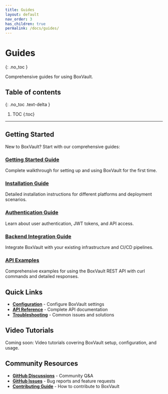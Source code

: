 ```yaml
---
title: Guides
layout: default
nav_order: 3
has_children: true
permalink: /docs/guides/
---
```


# Guides
{: .no_toc }

Comprehensive guides for using BoxVault.

## Table of contents
{: .no_toc .text-delta }

1. TOC
{:toc}

---

## Getting Started

New to BoxVault? Start with our comprehensive guides:

### [Getting Started Guide](getting-started/)
Complete walkthrough for setting up and using BoxVault for the first time.

### [Installation Guide](installation/)
Detailed installation instructions for different platforms and deployment scenarios.

### [Authentication Guide](authentication/)
Learn about user authentication, JWT tokens, and API access.

### [Backend Integration Guide](backend-integration/)
Integrate BoxVault with your existing infrastructure and CI/CD pipelines.

### [API Examples](api-examples/)
Comprehensive examples for using the BoxVault REST API with curl commands and detailed responses.

## Quick Links

- **[Configuration](../configuration/)** - Configure BoxVault settings
- **[API Reference](../api/)** - Complete API documentation
- **[Troubleshooting](troubleshooting/)** - Common issues and solutions

## Video Tutorials

Coming soon: Video tutorials covering BoxVault setup, configuration, and usage.

## Community Resources

- **[GitHub Discussions](https://github.com/Makr91/BoxVault/discussions)** - Community Q&A
- **[GitHub Issues](https://github.com/Makr91/BoxVault/issues)** - Bug reports and feature requests
- **[Contributing Guide](../contributing/)** - How to contribute to BoxVault
